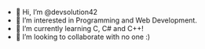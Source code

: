 - 👋 Hi, I’m @devsolution42
- 👀 I’m interested in Programming and Web Development.
- 🌱 I’m currently learning C, C# and C++!
- 💞️ I’m looking to collaborate with no one :)



